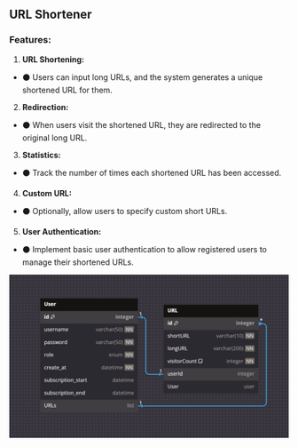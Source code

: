## URL Shortener
### Features:
1. **URL Shortening:** 
  - ⚫ Users can input long URLs, and the system generates a unique shortened URL for them.
2. **Redirection:** 
  - ⚫ When users visit the shortened URL, they are redirected to the original long URL.
3. **Statistics:** 
  - ⚫ Track the number of times each shortened URL has been accessed.
4. **Custom URL:** 
  - ⚫ Optionally, allow users to specify custom short URLs.
5. **User Authentication:** 
  - ⚫ Implement basic user authentication to allow registered users to manage their shortened URLs.

![Alt text](https://github.com/devkokora/URL_Shortener/blob/master/pics/diagram.png)
